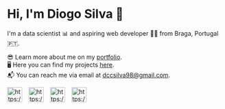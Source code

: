 # Hi, I'm Diogo Silva 🤘
I'm a data scientist 📊 and aspiring web developer 🧑‍💻 from Braga, Portugal 🇵🇹. 

😎 Learn more about me on my [portfolio](https://diogo-costa-silva.github.io). <br>
🖥️ Here you can find my projects [here](https://github.com/diogo-costa-silva?tab=repositories). <br>
📬 You can reach me via email at [dccsilva98@gmail.com](mailto:dccsilva98@gmail.com).

<a href="https://twitter.com/obeliscodivelas" target="blank"><img align="center" src="https://oyepriyansh.pages.dev/assets/github/readme/twitter.svg" alt="https://twitter.com/obeliscodivelas" title="Twitter" width="35"/></a> &ensp;
<a href="https://linkedin.com/in/diogo-costa-silva" target="blank"><img align="center" src="https://oyepriyansh.pages.dev/assets/github/readme/linkedin.svg" alt="https://linkedin.com/in/diogo-costa-silva" title="Linkedin" width="35"/></a> &ensp;
<a href="https://instagram.com/digas_silva" target="blank"><img align="center" src="https://oyepriyansh.pages.dev/assets/github/readme/instagram.svg" alt="https://instagram.com/digas_silva" title="Instagram" width="35"/></a> &ensp;
<a href="https://discord.gg/AeAjegXn6D" target="blank"><img align="center" src="https://oyepriyansh.pages.dev/assets/github/readme/discord.svg" alt="https://discord.gg/AeAjegXn6D" title="Discord" width="35"/></a> &ensp;
